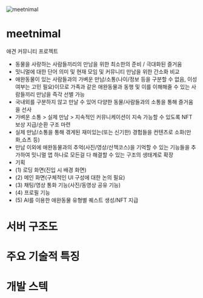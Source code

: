 ![meetnimal](https://github.com/ccommit-dev/meetnimal/assets/77635521/ed1947f9-ce22-4cb8-b594-71b2419866e6)
# meetnimal
애견 커뮤니티 프로젝트

- 동물을 사랑하는 사람들끼리의 만남을 위한 최소한의 준비 / 극대화된 즐거움
- 밋니멀에 대한 단어 의미 및 현재 모임 및 커뮤니티 만남을 위한 간소화 비교
- 애완동물이 있는 사람들과의 가벼운 만남/소통(나이/정보 등을 구분할 수 없음, 이성 여부는 고민 필요)이므로 가족과 같은 애완동물과 동행 및 이를 이해해줄 수 있는 사람들끼리 만남을 즉각 선별 가능
- 국내외를 구분하지 않고 만날 수 있어 다양한 동물/사람들과의 소통을 통해 즐거움을 선사
- 가벼운 소통 > 실제 만남 > 지속적인 커뮤니케이션이 지속 가능할 수 있도록 NFT 보상 지급/순환 구조 마련
-  실제 만남/소통을 통해 겪게된 재미있는(또는 신기한) 경험들을 컨텐츠로 소화(만화,쇼츠 등)
- 만남 이외에 애완동물과의 추억(사진/영상/산책코스)을 기억할 수 있는 기능들을 추가하여 밋니멀 앱 하나로 모든걸 다 해결할 수 있는 구조의 생태계로 확장
- 기획
- (1) 로딩 화면(진입 시 배경 화면)
- (2) 메인 화면(구체적인 UI 구성에 대한 논의 필요) 
- (3) 채팅/영상 통화 기능(사진/동영상 공유 기능)
- (4) 프로필 기능
- (5) AI를 이용한 애완동물 유형별 퀘스트 생성/NFT 지급

# 서버 구조도

# 주요 기술적 특징

# 개발 스텍

